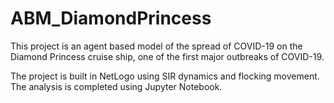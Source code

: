 # ABM_DiamondPrincess

This project is an agent based model of the spread of COVID-19 on the Diamond Princess cruise ship, one of the first major outbreaks of COVID-19.

The project is built in NetLogo using SIR dynamics and flocking movement. 
The analysis is completed using Jupyter Notebook.
